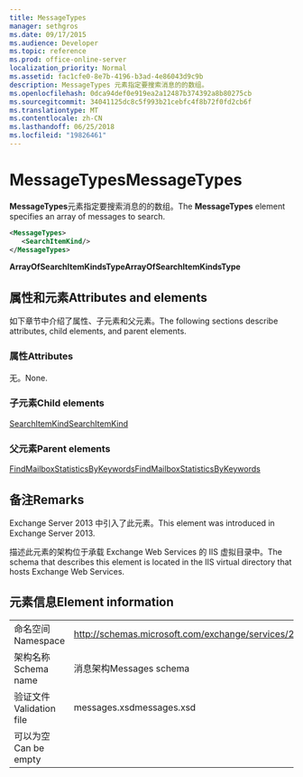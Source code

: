 ```yaml
---
title: MessageTypes
manager: sethgros
ms.date: 09/17/2015
ms.audience: Developer
ms.topic: reference
ms.prod: office-online-server
localization_priority: Normal
ms.assetid: fac1cfe0-8e7b-4196-b3ad-4e86043d9c9b
description: MessageTypes 元素指定要搜索消息的的数组。
ms.openlocfilehash: 0dca94def0e919ea2a12487b374392a8b80275cb
ms.sourcegitcommit: 34041125dc8c5f993b21cebfc4f8b72f0fd2cb6f
ms.translationtype: MT
ms.contentlocale: zh-CN
ms.lasthandoff: 06/25/2018
ms.locfileid: "19826461"
---
```

# <a name="messagetypes"></a><span data-ttu-id="984a6-103">MessageTypes</span><span class="sxs-lookup"><span data-stu-id="984a6-103">MessageTypes</span></span>

<span data-ttu-id="984a6-104">**MessageTypes**元素指定要搜索消息的的数组。</span><span class="sxs-lookup"><span data-stu-id="984a6-104">The **MessageTypes** element specifies an array of messages to search.</span></span> 
  
```XML
<MessageTypes>
   <SearchItemKind/>
</MessageTypes>
```

 <span data-ttu-id="984a6-105">**ArrayOfSearchItemKindsType**</span><span class="sxs-lookup"><span data-stu-id="984a6-105">**ArrayOfSearchItemKindsType**</span></span>
## <a name="attributes-and-elements"></a><span data-ttu-id="984a6-106">属性和元素</span><span class="sxs-lookup"><span data-stu-id="984a6-106">Attributes and elements</span></span>

<span data-ttu-id="984a6-107">如下章节中介绍了属性、子元素和父元素。</span><span class="sxs-lookup"><span data-stu-id="984a6-107">The following sections describe attributes, child elements, and parent elements.</span></span>
  
### <a name="attributes"></a><span data-ttu-id="984a6-108">属性</span><span class="sxs-lookup"><span data-stu-id="984a6-108">Attributes</span></span>

<span data-ttu-id="984a6-109">无。</span><span class="sxs-lookup"><span data-stu-id="984a6-109">None.</span></span>
  
### <a name="child-elements"></a><span data-ttu-id="984a6-110">子元素</span><span class="sxs-lookup"><span data-stu-id="984a6-110">Child elements</span></span>

[<span data-ttu-id="984a6-111">SearchItemKind</span><span class="sxs-lookup"><span data-stu-id="984a6-111">SearchItemKind</span></span>](searchitemkind.md)
  
### <a name="parent-elements"></a><span data-ttu-id="984a6-112">父元素</span><span class="sxs-lookup"><span data-stu-id="984a6-112">Parent elements</span></span>

[<span data-ttu-id="984a6-113">FindMailboxStatisticsByKeywords</span><span class="sxs-lookup"><span data-stu-id="984a6-113">FindMailboxStatisticsByKeywords</span></span>](findmailboxstatisticsbykeywords.md)
  
## <a name="remarks"></a><span data-ttu-id="984a6-114">备注</span><span class="sxs-lookup"><span data-stu-id="984a6-114">Remarks</span></span>

<span data-ttu-id="984a6-115">Exchange Server 2013 中引入了此元素。</span><span class="sxs-lookup"><span data-stu-id="984a6-115">This element was introduced in Exchange Server 2013.</span></span>
  
<span data-ttu-id="984a6-116">描述此元素的架构位于承载 Exchange Web Services 的 IIS 虚拟目录中。</span><span class="sxs-lookup"><span data-stu-id="984a6-116">The schema that describes this element is located in the IIS virtual directory that hosts Exchange Web Services.</span></span>
  
## <a name="element-information"></a><span data-ttu-id="984a6-117">元素信息</span><span class="sxs-lookup"><span data-stu-id="984a6-117">Element information</span></span>

|||
|:-----|:-----|
|<span data-ttu-id="984a6-118">命名空间</span><span class="sxs-lookup"><span data-stu-id="984a6-118">Namespace</span></span>  <br/> |http://schemas.microsoft.com/exchange/services/2006/messages  <br/> |
|<span data-ttu-id="984a6-119">架构名称</span><span class="sxs-lookup"><span data-stu-id="984a6-119">Schema name</span></span>  <br/> |<span data-ttu-id="984a6-120">消息架构</span><span class="sxs-lookup"><span data-stu-id="984a6-120">Messages schema</span></span>  <br/> |
|<span data-ttu-id="984a6-121">验证文件</span><span class="sxs-lookup"><span data-stu-id="984a6-121">Validation file</span></span>  <br/> |<span data-ttu-id="984a6-122">messages.xsd</span><span class="sxs-lookup"><span data-stu-id="984a6-122">messages.xsd</span></span>  <br/> |
|<span data-ttu-id="984a6-123">可以为空</span><span class="sxs-lookup"><span data-stu-id="984a6-123">Can be empty</span></span>  <br/> ||
   

